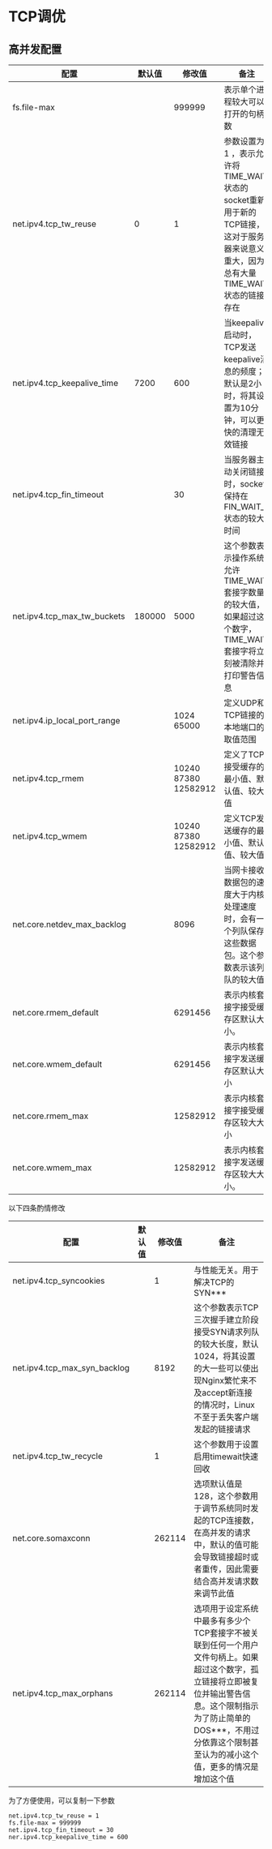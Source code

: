 # TCP调优

## 高并发配置

| 配置                         | 默认值 | 修改值               | 备注                                                                                                                             |
|------------------------------|--------|----------------------|----------------------------------------------------------------------------------------------------------------------------------|
| fs.file-max                  |        | 999999               | 表示单个进程较大可以打开的句柄数                                                                                                 |
| net.ipv4.tcp_tw_reuse        | 0      | 1                    | 参数设置为 1 ，表示允许将TIME_WAIT状态的socket重新用于新的TCP链接，这对于服务器来说意义重大，因为总有大量TIME_WAIT状态的链接存在 |
| net.ipv4.tcp_keepalive_time  | 7200   | 600                  | 当keepalive启动时，TCP发送keepalive消息的频度；默认是2小时，将其设置为10分钟，可以更快的清理无效链接                             |
| net.ipv4.tcp_fin_timeout     |        | 30                   | 当服务器主动关闭链接时，socket保持在FIN_WAIT_2状态的较大时间                                                                     |
| net.ipv4.tcp_max_tw_buckets  | 180000 | 5000                 | 这个参数表示操作系统允许TIME_WAIT套接字数量的较大值，如果超过这个数字，TIME_WAIT套接字将立刻被清除并打印警告信息                 |
| net.ipv4.ip_local_port_range |        | 1024 65000           | 定义UDP和TCP链接的本地端口的取值范围                                                                                             |
| net.ipv4.tcp_rmem            |        | 10240 87380 12582912 | 定义了TCP接受缓存的最小值、默认值、较大值                                                                                        |
| net.ipv4.tcp_wmem            |        | 10240 87380 12582912 | 定义TCP发送缓存的最小值、默认值、较大值                                                                                          |
| net.core.netdev_max_backlog  |        | 8096                 | 当网卡接收数据包的速度大于内核处理速度时，会有一个列队保存这些数据包。这个参数表示该列队的较大值                                 |
| net.core.rmem_default        |        | 6291456              | 表示内核套接字接受缓存区默认大小。                                                                                               |
| net.core.wmem_default        |        | 6291456              | 表示内核套接字发送缓存区默认大小                                                                                                 |
| net.core.rmem_max            |        | 12582912             | 表示内核套接字接受缓存区较大大小                                                                                                 |
| net.core.wmem_max            |        | 12582912             | 表示内核套接字发送缓存区较大大小。                                                                                               |

以下四条酌情修改

| 配置                         | 默认值 | 修改值 | 备注                                                                                                                                                                                                                              |
|------------------------------|--------|--------|-----------------------------------------------------------------------------------------------------------------------------------------------------------------------------------------------------------------------------------|
| net.ipv4.tcp_syncookies      |        | 1      | 与性能无关。用于解决TCP的SYN***                                                                                                                                                                                                   |
| net.ipv4.tcp_max_syn_backlog |        | 8192   | 这个参数表示TCP三次握手建立阶段接受SYN请求列队的较大长度，默认1024，将其设置的大一些可以使出现Nginx繁忙来不及accept新连接的情况时，Linux不至于丢失客户端发起的链接请求                                                            |
| net.ipv4.tcp_tw_recycle      |        | 1      | 这个参数用于设置启用timewait快速回收                                                                                                                                                                                              |
| net.core.somaxconn           |        | 262114 | 选项默认值是128，这个参数用于调节系统同时发起的TCP连接数，在高并发的请求中，默认的值可能会导致链接超时或者重传，因此需要结合高并发请求数来调节此值                                                                                |
| net.ipv4.tcp_max_orphans     |        | 262114 | 选项用于设定系统中最多有多少个TCP套接字不被关联到任何一个用户文件句柄上。如果超过这个数字，孤立链接将立即被复位并输出警告信息。这个限制指示为了防止简单的DOS***，不用过分依靠这个限制甚至认为的减小这个值，更多的情况是增加这个值 |

为了方便使用，可以复制一下参数

```
net.ipv4.tcp_tw_reuse = 1
fs.file-max = 999999
net.ipv4.tcp_fin_timeout = 30
ner.ipv4.tcp_keepalive_time = 600
```
